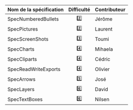 | Nom de la spécification | Difficulté | Contributeur |
| ----------------------- | :--------: | ------------ |
| SpecNumberedBullets     | :two:      | Jérôme       |
| SpecPictures            | :two:      | Laurent      |
| SpecScreenShots         | :three:    | Toumi        |
| SpecCharts              | :four:     | Mihaela      |
| SpecCliparts            | :four:     | Cédric       |
| SpecReadWriteExports    | :four:     | Olivier      |
| SpecArrows              | :five:     | José         |
| SpecLayers              | :six:      | David        |
| SpecTextBoxes           | :six:      | Nilsen       | 
